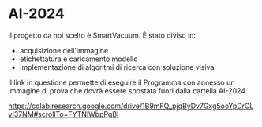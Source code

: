 # AI-2024

Il progetto da noi scelto è SmartVacuum. 
È stato diviso in:
- acquisizione dell'immagine
- etichettatura e caricamento modello
- implementazione di algoritmi di ricerca con soluzione visiva

Il link in questione permette di eseguire il Programma con annesso un immagine di prova che dovrà essere spostata fuori dalla cartella 
AI-2024. 


https://colab.research.google.com/drive/1B9mFQ_pjqByDv7Gxg5ooYpDrCLyI37NM#scrollTo=FYTNlWbpPgBI
